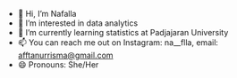 - 👋 Hi, I’m Nafalla
- 👀 I’m interested in data analytics
- 🌱 I’m currently learning statistics at Padjajaran University
- 📫 You can reach me out on Instagram: na__flla, email: afftanurrisma@gmail.com
- 😄 Pronouns: She/Her

<!---
Nafallaffta/Nafallaffta is a ✨ special ✨ repository because its `README.md` (this file) appears on your GitHub profile.
You can click the Preview link to take a look at your changes.
--->
